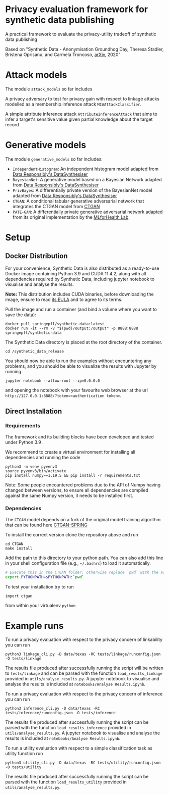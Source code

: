 # Privacy evaluation framework for synthetic data publishing
A practical framework to evaluate the privacy-utility tradeoff of synthetic data publishing 

Based on "Synthetic Data - Anonymisation Groundhog Day, Theresa Stadler, Bristena Oprisanu, and Carmela Troncoso, [arXiv](https://arxiv.org/abs/2011.07018), 2020"

# Attack models
The module `attack_models` so far includes

A privacy adversary to test for privacy gain with respect to linkage attacks modelled as a membership inference attack `MIAAttackClassifier`.

A simple attribute inference attack `AttributeInferenceAttack` that aims to infer a target's sensitive value given partial knowledge about the target record

# Generative models
The module `generative_models` so far includes:   
- `IndependentHistogram`: An independent histogram model adapted from [Data Responsibly's DataSynthesiser](https://github.com/DataResponsibly/DataSynthesizer)
- `BayesianNet`: A generative model based on a Bayesian Network adapted from [Data Responsibly's DataSynthesiser](https://github.com/DataResponsibly/DataSynthesizer)
- `PrivBayes`: A differentially private version of the BayesianNet model adapted from [Data Responsibly's DataSynthesiser](https://github.com/DataResponsibly/DataSynthesizer)
- `CTGAN`: A conditional tabular generative adversarial network that integrates the CTGAN model from [CTGAN](https://github.com/sdv-dev/CTGAN)  
- `PATE-GAN`: A differentially private generative adversarial network adapted from its original implementation by the [MLforHealth Lab](https://bitbucket.org/mvdschaar/mlforhealthlabpub/src/82d7f91d46db54d256ff4fc920d513499ddd2ab8/alg/pategan/)

# Setup

## Docker Distribution

For your convenience, Synthetic Data is also distributed as a ready-to-use Docker image containing Python 3.9 and CUDA 11.4.2, along with all dependencies required by Synthetic Data, including jupyter notebook to visualise and analyse the results.

**Note:** This distribution includes CUDA binaries, before downloading the image, ensure to read [its EULA](https://docs.nvidia.com/cuda/eula/index.html) and to agree to its terms.

Pull the image and run a container (and bind a volume where you want to save the data):

```
docker pull springepfl/synthetic-data:latest
docker run -it --rm -v "$(pwd)/output:/output" -p 8888:8888 springepfl/synthetic-data
```

The Synthetic Data directory is placed at the root directory of the container.
```
cd /synthetic_data_release
```

You should now be able to run the examples without encountering any problems, and you should be able to visualize the results with Jupyter by running
```
jupyter notebook --allow-root --ip=0.0.0.0
```

and opening the notebook with your favourite web browser at the url `http://127.0.0.1:8888/?token=<authentication token>`.


## Direct Installation

### Requirements
The framework and its building blocks have been developed and tested under Python 3.9 .

We recommend to create a virtual environment for installing all dependencies and running the code
```
python3 -m venv pyvenv3
source pyvenv3/bin/activate
pip install numpy==1.19.5 && pip install -r requirements.txt
```

Note: Some people encountered problems due to the API of Numpy having changed between versions, to ensure all dependencies are compiled against the same Numpy version, it needs to be installed first.

### Dependencies
The `CTGAN` model depends on a fork of the original model training algorithm that can be found here
[CTGAN-SPRING](https://github.com/spring-epfl/CTGAN.git)

To install the correct version clone the repository above and run
```
cd CTGAN
make install
```

Add the path to this directory to your python path. You can also add this line
in your shell configuration file (e.g., `~/.bashrc`) to load it automatically.
```bash
# Execute this in the CTGAN folder, otherwise replace `pwd` with the actual path
export PYTHONPATH=$PYTHONPATH:`pwd`
```

To test your installation try to run
```
import ctgan
```
from within your virtualenv `python`

# Example runs
To run a privacy evaluation with respect to the privacy concern of linkability you can run

```
python3 linkage_cli.py -D data/texas -RC tests/linkage/runconfig.json -O tests/linkage
```

The results file produced after successfully running the script will be written to `tests/linkage` and can be parsed with the function `load_results_linkage` provided in `utils/analyse_results.py`. 
A jupyter notebook to visualise and analyse the results is included at `notebooks/Analyse Results.ipynb`.


To run a privacy evaluation with respect to the privacy concern of inference you can run

```
python3 inference_cli.py -D data/texas -RC tests/inference/runconfig.json -O tests/inference
```

The results file produced after successfully running the script can be parsed with the function `load_results_inference` provided in `utils/analyse_results.py`.
A jupyter notebook to visualise and analyse the results is included at `notebooks/Analyse Results.ipynb`.


To run a utility evaluation with respect to a simple classification task as utility function run

```
python3 utility_cli.py -D data/texas -RC tests/utility/runconfig.json -O tests/utility
```

The results file produced after successfully running the script can be parsed with the function `load_results_utility` provided in `utils/analyse_results.py`.

